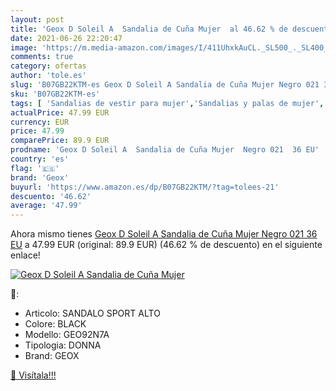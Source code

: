 ```yaml
---
layout: post
title: 'Geox D Soleil A  Sandalia de Cuña Mujer  al 46.62 % de descuento'
date: 2021-06-26 22:20:47
image: 'https://m.media-amazon.com/images/I/411UhxkAuCL._SL500_._SL400_.jpg'
comments: true
category: ofertas
author: 'tole.es'
slug: 'B07GB22KTM-es Geox D Soleil A Sandalia de Cuña Mujer Negro 021 36 EU'
sku: 'B07GB22KTM-es'
tags: [ 'Sandalias de vestir para mujer','Sandalias y palas de mujer','Zapatos','Zapatos para mujer','Zapatos y complementos','geox','sandalia', ]
actualPrice: 47.99 EUR
currency: EUR
price: 47.99
comparePrice: 89.9 EUR
prodname: 'Geox D Soleil A  Sandalia de Cuña Mujer  Negro 021  36 EU'
country: 'es'
flag: '🇪🇸'
brand: 'Geox'
buyurl: 'https://www.amazon.es/dp/B07GB22KTM/?tag=tolees-21'
descuento: '46.62'
average: '47.99'
---
```


Ahora mismo tienes [Geox D Soleil A  Sandalia de Cuña Mujer  Negro 021  36 EU](https://www.amazon.es/dp/B07GB22KTM/?tag=tolees-21) a 47.99 EUR (original: 89.9 EUR) (46.62 %  de descuento) en el siguiente enlace!

[![Geox D Soleil A  Sandalia de Cuña Mujer ](https://m.media-amazon.com/images/I/411UhxkAuCL._SL500_._SL400_.jpg)](https://www.amazon.es/dp/B07GB22KTM/?tag=tolees-21)

🔎:

- Articolo: SANDALO SPORT ALTO
- Colore: BLACK
- Modello: GEO92N7A
- Tipologia: DONNA
- Brand: GEOX

[🛒 Visítala!!!](https://www.amazon.es/dp/B07GB22KTM/?tag=tolees-21)
